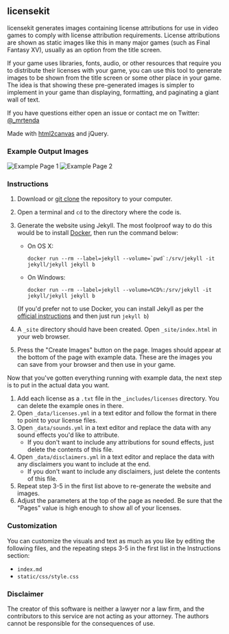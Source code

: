 ## licensekit

licensekit generates images containing license attributions for use in video games to comply with license attribution requirements. License attributions are shown as static images like this in many major games (such as Final Fantasy XV), usually as an option from the title screen.

If your game uses libraries, fonts, audio, or other resources that require you to distribute their licenses with your game, you can use this tool to generate images to be shown from the title screen or some other place in your game. The idea is that showing these pre-generated images is simpler to implement in your game than displaying, formatting, and paginating a giant wall of text.

If you have questions either open an issue or contact me on Twitter: [@_mrtenda](https://twitter.com/_mrtenda)

Made with [html2canvas](https://github.com/niklasvh/html2canvas/) and jQuery.

### Example Output Images

![Example Page 1](https://user-images.githubusercontent.com/1281326/71454049-aecd1c00-2786-11ea-8a65-6a3d29842e40.png)
![Example Page 2](https://user-images.githubusercontent.com/1281326/71454052-affe4900-2786-11ea-821f-27bf91d86905.png)

### Instructions

1. Download or [git clone](https://help.github.com/en/github/creating-cloning-and-archiving-repositories/cloning-a-repository) the repository to your computer.
2. Open a terminal and `cd` to the directory where the code is.
3. Generate the website using Jekyll. The most foolproof way to do this would be to install [Docker](https://www.docker.com/), then run the command below:
    - On OS X: 
    
      ```docker run --rm --label=jekyll --volume=`pwd`:/srv/jekyll -it jekyll/jekyll jekyll b```
    - On Windows:
    
      ```docker run --rm --label=jekyll --volume=%CD%:/srv/jekyll -it jekyll/jekyll jekyll b```
      
    (If you'd prefer not to use Docker, you can install Jekyll as per the [official instructions](https://jekyllrb.com/docs/) and then just run `jekyll b`)
4. A `_site` directory should have been created. Open `_site/index.html` in your web browser.
5. Press the "Create Images" button on the page. Images should appear at the bottom of the page with example data. These are the images you can save from your browser and then use in your game.

Now that you've gotten everything running with example data, the next step is to put in the actual data you want.
1. Add each license as a `.txt` file in the `_includes/licenses` directory. You can delete the example ones in there.
1. Open `_data/licenses.yml` in a text editor and follow the format in there to point to your license files.
1. Open `_data/sounds.yml` in a text editor and replace the data with any sound effects you'd like to attribute.
   - If you don't want to include any attributions for sound effects, just delete the contents of this file.
1. Open `_data/disclaimers.yml` in a text editor and replace the data with any disclaimers you want to include at the end.
    - If you don't want to include any disclaimers, just delete the contents of this file.
1. Repeat step 3-5 in the first list above to re-generate the website and images.
1. Adjust the parameters at the top of the page as needed. Be sure that the "Pages" value is high enough to show all of your licenses.

### Customization

You can customize the visuals and text as much as you like by editing the following files, and the repeating steps 3-5 in the first list in the Instructions section:
- `index.md`
- `static/css/style.css`

### Disclaimer

The creator of this software is neither a lawyer nor a law firm, and the contributors to this service are not acting as your attorney. The authors cannot be responsible for the consequences of use.
